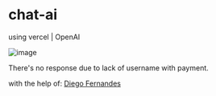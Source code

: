 # chat-ai
using vercel | OpenAI

![image](https://github.com/DynhoROLF/chat-ai/assets/97751715/fad4e829-7878-4c73-bcfb-55a1967b9cfe)

There's no response due to lack of username with payment.

with the help of: 
[Diego Fernandes](https://www.youtube.com/watch?v=CPRx_WVkJ8g)
